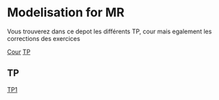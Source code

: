 # Modelisation for MR

Vous trouverez dans ce depot les différents TP, cour mais egalement les corrections des exercices

[Cour](./Cour/)
[TP](./TP/)

## TP
[TP1](TP/TP1/TD1-Maillages.pdf)